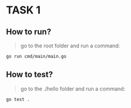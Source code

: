 # TASK 1

## How to run?

> go to the root folder and run a command:

```bash
go run cmd/main/main.go
```

## How to test?

> go to the ./hello folder and run a command:

```bash
go test .
```

